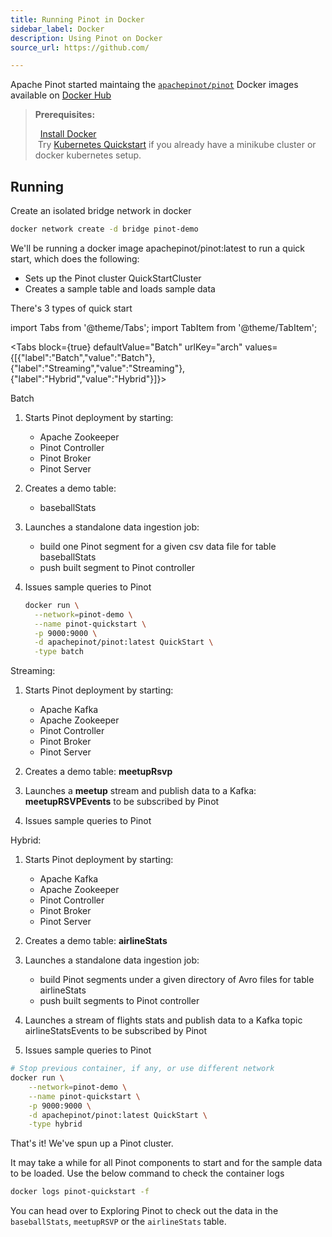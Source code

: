 ```yaml
---
title: Running Pinot in Docker
sidebar_label: Docker
description: Using Pinot on Docker
source_url: https://github.com/

---
```


Apache Pinot started maintaing the [`apachepinot/pinot`](https://hub.docker.com/r/apachepinot/pinot) Docker images
available on [Docker Hub](https://hub.docker.com/r/apachepinot/pinot/tags)

> <b>Prerequisites:</b> <br/> <p>&nbsp; <a href="https://hub.docker.com/editions/community/docker-ce-desktop-mac" target="_blank">Install Docker</a><br/> &nbsp;Try <a href="https://hub.docker.com/editions/community/docker-ce-desktop-mac" target="_blank">Kubernetes Quickstart</a> if you already have a minikube cluster or docker kubernetes setup.</p>

## Running

Create an isolated bridge network in docker

```bash
docker network create -d bridge pinot-demo
```

We'll be running a docker image apachepinot/pinot:latest to run a quick start, which does the following:

- Sets up the Pinot cluster QuickStartCluster
- Creates a sample table and loads sample data
  
There's 3 types of quick start

import Tabs from '@theme/Tabs';
import TabItem from '@theme/TabItem';

<Tabs
  block={true}
  defaultValue="Batch"
  urlKey="arch"
  values={[{"label":"Batch","value":"Batch"},{"label":"Streaming","value":"Streaming"},{"label":"Hybrid","value":"Hybrid"}]}>

<TabItem value="Batch">

Batch

1. Starts Pinot deployment by starting:

   - Apache Zookeeper
   - Pinot Controller
   - Pinot Broker
   - Pinot Server

2. Creates a demo table:

   - baseballStats

3. Launches a standalone data ingestion job:

   - build one Pinot segment for a given csv data file for table baseballStats
   - push built segment to Pinot controller

4. Issues sample queries to Pinot

    ```bash
    docker run \
      --network=pinot-demo \
      --name pinot-quickstart \
      -p 9000:9000 \
      -d apachepinot/pinot:latest QuickStart \
      -type batch
    ```

</TabItem>

<TabItem value="Streaming">

Streaming:

1. Starts Pinot deployment by starting:

   - Apache Kafka
   - Apache Zookeeper
   - Pinot Controller
   - Pinot Broker
   - Pinot Server
  
1. Creates a demo table: **meetupRsvp**

1. Launches a **meetup** stream and publish data to a Kafka: **meetupRSVPEvents** to be subscribed by Pinot

1. Issues sample queries to Pinot

</TabItem>

<TabItem value="Hybrid">

Hybrid:

1. Starts Pinot deployment by starting:

   - Apache Kafka
   - Apache Zookeeper
   - Pinot Controller
   - Pinot Broker
   - Pinot Server

1. Creates a demo table: **airlineStats**

1. Launches a standalone data ingestion job:

   - build Pinot segments under a given directory of Avro files for table airlineStats
   - push built segments to Pinot controller

1. Launches a stream of flights stats and publish data to a Kafka topic airlineStatsEvents to be subscribed by Pinot

1. Issues sample queries to Pinot

```bash
# Stop previous container, if any, or use different network
docker run \
    --network=pinot-demo \
    --name pinot-quickstart \
    -p 9000:9000 \
    -d apachepinot/pinot:latest QuickStart \
    -type hybrid
```

</TabItem>

</Tabs>

That's it! We've spun up a Pinot cluster.

It may take a while for all Pinot components to start and for the sample data to be loaded. Use the below command to check the container logs

```bash
docker logs pinot-quickstart -f
```

You can head over to  Exploring Pinot to check out the data in the `baseballStats`, `meetupRSVP` or the `airlineStats` table.
